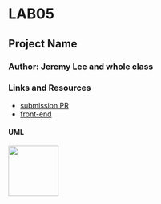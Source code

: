 # LAB05

## Project Name

### Author: Jeremy Lee and whole class

### Links and Resources
* [submission PR](https://github.com/jeremy-401-advanced-javascript/Lab06/pull/1)
* [front-end](https://codesandbox.io/s/api-client-xdpie) 

#### UML
<img src="images/you-picture.png" width="100">
